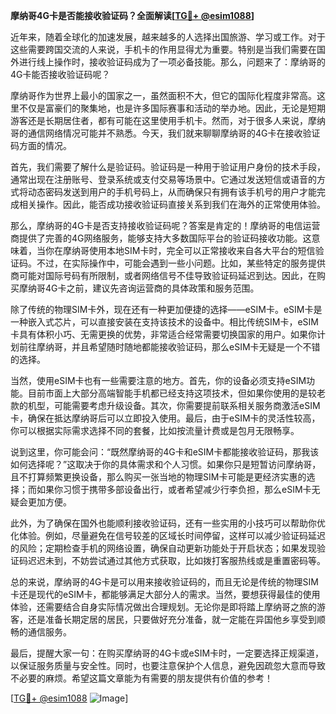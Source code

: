 **摩纳哥4G卡是否能接收验证码？全面解读[[TG💪+ @esim1088](https://t.me/s/esim1088)]**

近年来，随着全球化的加速发展，越来越多的人选择出国旅游、学习或工作。对于这些需要跨国交流的人来说，手机卡的作用显得尤为重要。特别是当我们需要在国外进行线上操作时，接收验证码成为了一项必备技能。那么，问题来了：摩纳哥的4G卡能否接收验证码呢？

摩纳哥作为世界上最小的国家之一，虽然面积不大，但它的国际化程度非常高。这里不仅是富豪们的聚集地，也是许多国际赛事和活动的举办地。因此，无论是短期游客还是长期居住者，都有可能在这里使用手机卡。然而，对于很多人来说，摩纳哥的通信网络情况可能并不熟悉。今天，我们就来聊聊摩纳哥的4G卡在接收验证码方面的情况。

首先，我们需要了解什么是验证码。验证码是一种用于验证用户身份的技术手段，通常出现在注册账号、登录系统或支付交易等场景中。它通过发送短信或语音的方式将动态密码发送到用户的手机号码上，从而确保只有拥有该手机号的用户才能完成相关操作。因此，能否成功接收验证码直接关系到我们在海外的正常使用体验。

那么，摩纳哥的4G卡是否支持接收验证码呢？答案是肯定的！摩纳哥的电信运营商提供了完善的4G网络服务，能够支持大多数国际平台的验证码接收功能。这意味着，当你在摩纳哥使用本地SIM卡时，完全可以正常接收来自各大平台的短信验证码。不过，在实际操作中，可能会遇到一些小问题。比如，某些特定的服务提供商可能对国际号码有所限制，或者网络信号不佳导致验证码延迟到达。因此，在购买摩纳哥4G卡之前，建议先咨询运营商的具体政策和服务范围。

除了传统的物理SIM卡外，现在还有一种更加便捷的选择——eSIM卡。eSIM卡是一种嵌入式芯片，可以直接安装在支持该技术的设备中。相比传统SIM卡，eSIM卡具有体积小巧、无需更换的优势，非常适合经常需要切换国家的用户。如果你计划前往摩纳哥，并且希望随时随地都能接收验证码，那么eSIM卡无疑是一个不错的选择。

当然，使用eSIM卡也有一些需要注意的地方。首先，你的设备必须支持eSIM功能。目前市面上大部分高端智能手机都已经支持这项技术，但如果你使用的是较老款的机型，可能需要考虑升级设备。其次，你需要提前联系相关服务商激活eSIM卡，确保在抵达摩纳哥后可以立即投入使用。最后，由于eSIM卡的灵活性较高，你可以根据实际需求选择不同的套餐，比如按流量计费或是包月无限畅享。

说到这里，你可能会问：“既然摩纳哥的4G卡和eSIM卡都能接收验证码，那我该如何选择呢？”这取决于你的具体需求和个人习惯。如果你只是短暂访问摩纳哥，且不打算频繁更换设备，那么购买一张当地的物理SIM卡可能是更经济实惠的选择；而如果你习惯于携带多部设备出行，或者希望减少行李负担，那么eSIM卡无疑会更加方便。

此外，为了确保在国外也能顺利接收验证码，还有一些实用的小技巧可以帮助你优化体验。例如，尽量避免在信号较差的区域长时间停留，这样可以减少验证码延迟的风险；定期检查手机的网络设置，确保自动更新功能处于开启状态；如果发现验证码迟迟未到，不妨尝试通过其他方式获取，比如拨打客服热线或是重置密码等。

总的来说，摩纳哥的4G卡是可以用来接收验证码的，而且无论是传统的物理SIM卡还是现代的eSIM卡，都能够满足大部分人的需求。当然，要想获得最佳的使用体验，还需要结合自身实际情况做出合理规划。无论你是即将踏上摩纳哥之旅的游客，还是准备长期定居的居民，只要做好充分准备，就一定能在异国他乡享受到顺畅的通信服务。

最后，提醒大家一句：在购买摩纳哥的4G卡或eSIM卡时，一定要选择正规渠道，以保证服务质量与安全性。同时，也要注意保护个人信息，避免因疏忽大意而导致不必要的麻烦。希望这篇文章能为有需要的朋友提供有价值的参考！

[[TG💪+ @esim1088](https://t.me/s/esim1088) ![Image](https://i.postimg.cc/4NQfJmqS/Snipaste-2025-05-13-00-14-12.png)]